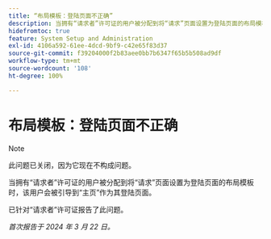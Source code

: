 ```yaml
---
title: “布局模板：登陆页面不正确”
description: 当拥有“请求者”许可证的用户被分配到将“请求”页面设置为登陆页面的布局模板时，该用户会被引导到“主页”作为其登陆页面。
hidefromtoc: true
feature: System Setup and Administration
exl-id: 4106a592-61ee-4dcd-9bf9-c42e65f83d37
source-git-commit: f39204000f2b83aee0bb7b6347f65b5b508ad9df
workflow-type: tm+mt
source-wordcount: '108'
ht-degree: 100%

---
```


# 布局模板：登陆页面不正确

>[!NOTE]
>
>此问题已关闭，因为它现在不构成问题。

当拥有“请求者”许可证的用户被分配到将“请求”页面设置为登陆页面的布局模板时，该用户会被引导到“主页”作为其登陆页面。

已针对“请求者”许可证报告了此问题。

_首次报告于 2024 年 3 月 22 日。_
